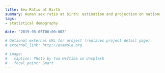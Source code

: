 ```yaml
---
title: Sex Ratio at Birth
summary: Human sex ratio at birth: estimation and projection on national and subnational levels
tags:
- statistical demography

date: "2019-08-05T00:00:00Z"

# Optional external URL for project (replaces project detail page).
# external_link: http://example.org

# image:
#   caption: Photo by Toa Heftiba on Unsplash
#   focal_point: Smart
---
```

